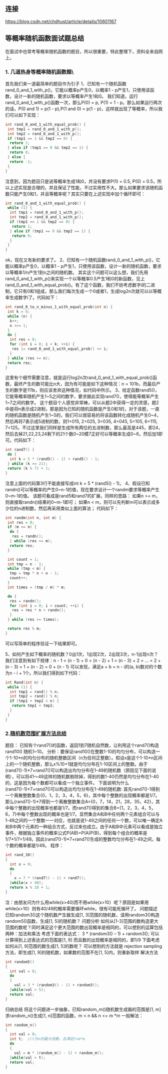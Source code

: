 ## 连接
https://blog.csdn.net/chdhust/article/details/10601167

## 等概率随机函数面试题总结

在面试中也常考等概率随机函数的题目，所以很重要，特此整理下，资料全来自网上。

### 1. 几道热身等概率随机函数题\

首先我们来一道最简单的题目作为引子
1、已知有一个随机函数rand_0_and_1_with_p()，它能以概率p产生0，以概率1 - p产生1，只使用该函数，设计一新的随机函数，要求以等概率产生1和0。
我们知道，运行rand_0_and_1_with_p()函数一次，那么P(0) = p, P(1) = 1 - p。那么如果运行两次的话，P(0 and 1) = p(1 - p),P(1 and 0) = p(1 - p)，这样就出现了等概率，所以我们可以如下实现：

```cpp
int rand_0_and_1_with_equal_prob() {
 int tmp1 = rand_0_and_1_with_p();
 int tmp2 = rand_0_and_1_with_p();
 if (tmp1 == 1 && tmp2 == 0) {
  return 1;
 } else if (tmp1 == 0 && tmp2 == 1) {
  return 0;
 } else {
  return -1; 
 }
}
```

注意到，因为题目只是说等概率生成1和0，并没有要求P(1) = 0.5, P(0) = 0.5，所以上述实现是合理的，并且保证了性能，不过实用性不大。那么如果要求该随机函数只能产生0和1，并且等概率呢？其实只要在上述实现中加个循环即可：
```cpp
int rand_0_and_1_with_equal_prob() {
 while (1) {
  int tmp1 = rand_0_and_1_with_p();
  int tmp2 = rand_0_and_1_with_p();
  if (tmp1 == 1 && tmp2 == 0) {
   return 1;
  } else if (tmp1 == 0 && tmp2 == 1) {
   return 0;
  } 
 }
}
```

ok，现在又有新的要求了。
2、已知有一个随机函数rand_0_and_1_with_p()，它能以概率p产生0，以概率1 - p产生1，只使用该函数，设计一新的随机函数，要求以等概率1/n产生1到n之间的随机数。
其实这个问题可以这么想，我们先用rand_0_and_1_with_p()来实现一个以等概率0.5产生1和0的新函数，见上rand_0_and_1_with_equal_prob()。有了这个函数，我们不妨考虑数字i的二进制，它只有0和1组成，那么我们每次生成一个0或者1，生成log2n次就可以以等概率生成数字i了。代码如下：

```cpp
int rand_0_to_n_minus_1_with_equal_prob(int n) {
 int k = 0;
 while (n) {
  k++;
  n >>= 1;
 }
 do {
  int res = 0;
  for (int i = 0; i < k; ++i) {
   res |= rand_0_and_1_with_equal_prob() << i;
  }
 } while (res >= n);
 return res;
}
```



这里有个细节需要注意，就是运行log2n次rand_0_and_1_with_equal_prob()函数，最终产生的数可能比n大，因为有可能是如下这种情况：n = 101b，而最后产生的数字是111b，则应该舍弃这种情况，如代码中所示。
3、给定函数rand5()，它能等概率随机产生1~5之间的数字，要求据此实现rand7()，使得能等概率产生1~7之间的数字。
这个题目个人感觉非常棒，可以从题2中获得一定的灵感，题2中是将n表示成2进制，那是因为已知的随机函数是产生0和1的，对于该题，一直的随机函数是随机产生1~5的，我们可以很容易的将该函数转化成随机产生0~4，然后再将7表示成5进制的数，则1=015, 2=025, 3=035, 4=045, 5=105, 6=115, 7=125。不过这里我们同样是生成所有两位的五进制数，那么最高是445，即24，然后去掉21,22,23,24剩下的21个数0~20模7正好可以等概率生成0~6，然后加1即可。代码如下：


```cpp
int rand7() {
 do {
  int k = 5 * (rand5() - 1) + rand5() - 1;
 } while (k >= 21);
 return (k % 7) + 1;
}
```

注意上面的代码第3行不能直接写成int k = 5 * (rand5() - 1)。
4、假设已知randn()可以等概率的产生0~n-1的值，现在要求设计一个randm要求等概率产生0~m-1的值。
该题可看成是rand5和rand7的扩展，同样的思路：
如果n >= m，则直接取randn()结果的0~m-1即可；
如果n < m，则可以先判断m可以表示成多少位的n进制数，然后再采用类似上面的算法；
代码如下：


```cpp
int randm(int n, int m) {
 int res = 0;
 if (m <= n) {
  do {
   res = randn();
  } while (res >= m); 
  return res;
 }

 int count = 1;
 int tmp = n - 1;
 while (tmp < m) {
  tmp = tmp * n + n - 1;
  count++;
 }
 int times = (tmp / m) * m;

 do {
  res = randn();
  for (int i = 0; i < count; ++i) {
   res = res * n + randn();
  }
 } while (res >= times);

 return res % m;
}
```


可以写简单的程序验证一下结果即可。

5、如何产生如下概率的随机数？0出1次，1出现2次，2出现3次，n-1出现n次？
我们注意到有如下规律：n - 1 = (n - 1) + 0 = (n - 2) + 1 = (n - 3) + 2 = ... = 2 + (n - 3) = 1 + (n - 2) = 0 + (n - 1)
可以发现，满足a + b = n - i的(a, b)数对的个数为n - i + 1个。所以我们得到如下代码：

```cpp
int Rand(int n) {
 while (1) {
  int tmp1 = rand() % n;
  int tmp2 = rand() % n;
  if (tmp1 + tmp2 < n) {
   return tmp1 + tmp2; 
  }  
 }
}
```




### 2.[随机数范围扩展方法总结](http://blog.csdn.net/hackbuteer1/article/details/7486704)

题目： 已知有个rand7()的函数，返回1到7随机自然数，让利用这个rand7()构造rand10() 随机1~10。 分析：要保证rand10()在整数1-10的均匀分布，可以构造一个1-10\*n的均匀分布的随机整数区间（n为任何正整数）。假设x是这个1-10\*n区间上的一个随机整数，那么x%10+1就是均匀分布在1-10区间上的整数。由于(rand7()-1)\*7+rand7()可以构造出均匀分布在1-49的随机数（原因见下面的说明），可以将41～49这样的随机数剔除掉，得到的数1-40仍然是均匀分布在1-40的，这是因为每个数都可以看成一个独立事件。 下面说明为什么(rand7()-1)\*7+rand7()可以构造出均匀分布在1-49的随机数: 首先rand7()-1得到一个离散整数集合{0，1，2，3，4，5，6}，其中每个整数的出现概率都是1/7。那么(rand7()-1)\*7得到一个离散整数集合A={0，7，14，21，28，35，42}，其中每个整数的出现概率也都是1/7。而rand7()得到的集合B={1，2，3，4，5，6，7}中每个整数出现的概率也是1/7。显然集合A和B中任何两个元素组合可以与1-49之间的一个整数一一对应，也就是说1-49之间的任何一个数，可以唯一确定A和B中两个元素的一种组合方式，反过来也成立。由于A和B中元素可以看成是独立事件，根据独立事件的概率公式P(AB)=P(A)P(B)，得到每个组合的概率是1/7\*1/7=1/49。因此(rand7()-1)\*7+rand7()生成的整数均匀分布在1-49之间，每个数的概率都是1/49。 程序： 



```cpp
int rand_10() 
{ 
  int x = 0; 
  do 
  { 
​    x = 7 * (rand7() - 1) + rand7(); 
  }while(x > 40); 
  return x % 10 + 1; 
} 
```


注：由朋友问为什么用while(x>40)而不用while(x>10）呢？原因是如果用while(x>10）则有40/49的概率需要循环while，很有可能死循环了。
问题描述
已知random3()这个随机数产生器生成[1, 3]范围的随机数，请用random3()构造random5()函数，生成[1, 5]的随机数？
问题分析
如何从[1-3]范围的数构造更大范围的数呢？同时满足这个更大范围的数出现概率是相同的，可以想到的运算包括两种：加法和乘法
考虑下面的表达式：
3 * (random3() – 1) + random3();
可以计算得到上述表达式的范围是[1, 9] 而且数的出现概率是相同的，即1/9
下面考虑如何从[1, 9]范围的数生成[1, 5]的数呢？
可以想到的方法就是 rejection sampling 方法，即生成[1, 9]的随机数，如果数的范围不在[1, 5]内，则重新取样
解决方法



```cpp
int random5() 
{ 
  int val = 0; 
  do 
  { 
​    val = 3 * (random3() - 1) + random3(); 
  }while(val > 5); 
  return val; 
} 
```


归纳总结
将这个问题进一步抽象，已知random_m()随机数生成器的范围是[1, m] 求random_n()生成[1, n]范围的函数，m < n && n <= m *m
一般解法：



```cpp
int random_n() 
{ 
  int val = 0; 
  int t;  //t为n的最大倍数，且满足t<m*m 
  do 
  { 
​    val = m * (random_m() - 1) + random_m(); 
  }while(val > t); 
  return val; 
} 
```

